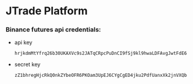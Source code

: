 # JTrade Platform

### Binance futures api credentials:
* api key 
  
  `hrjkdmMtYfrq26b30UKAXVc9s2JATqCRpcPuDnCI9fSj9kl9hwaLDFAvgJwtFdE6`
* secret key 
  
  `zZ1bhregHjcRkQ0nkZYbeOFR6PKOam3UpEJ6CYgCgED4jku2PdfUanxXk2jnVXQb`